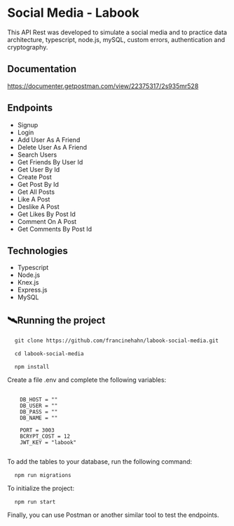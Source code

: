# Social Media - Labook
This API Rest was developed to simulate a social media and to practice data architecture, typescript, node.js, mySQL, custom errors, authentication and cryptography.

## Documentation
https://documenter.getpostman.com/view/22375317/2s935mr528

## Endpoints
- Signup
- Login
- Add User As A Friend
- Delete User As A Friend
- Search Users
- Get Friends By User Id
- Get User By Id
- Create Post
- Get Post By Id
- Get All Posts
- Like A Post
- Deslike A Post
- Get Likes By Post Id
- Comment On A Post
- Get Comments By Post Id

## Technologies
- Typescript
- Node.js
- Knex.js
- Express.js
- MySQL

## 🛰Running the project
<pre>
  <code>git clone https://github.com/francinehahn/labook-social-media.git</code>
</pre>

<pre>
  <code>cd labook-social-media</code>
</pre>

<pre>
  <code>npm install</code>
</pre>

Create a file .env and complete the following variables:
<pre>
  <code>
    DB_HOST = ""
    DB_USER = ""
    DB_PASS = ""
    DB_NAME = ""

    PORT = 3003
    BCRYPT_COST = 12
    JWT_KEY = "labook"
  </code>
</pre>

To add the tables to your database, run the following command:
<pre>
  <code>npm run migrations</code>
</pre>

To initialize the project:
<pre>
  <code>npm run start</code>
</pre>

Finally, you can use Postman or another similar tool to test the endpoints.
